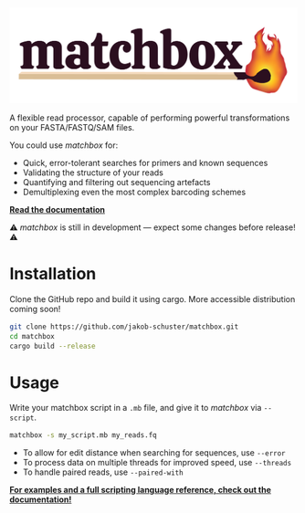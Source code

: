 <p align="center">
    <img src="figures/banner.png" title="matchbox" alt="matchbox" width="600">
</p>

A flexible read processor, capable of performing powerful transformations on your FASTA/FASTQ/SAM files.

You could use *matchbox* for:

- Quick, error-tolerant searches for primers and known sequences
- Validating the structure of your reads
- Quantifying and filtering out sequencing artefacts
- Demultiplexing even the most complex barcoding schemes

**<a href="https://jakob-schuster.github.io/matchbox-docs/">Read the documentation</a>**

⚠️ *matchbox* is still in development — expect some changes before release! ⚠️

# Installation

Clone the GitHub repo and build it using cargo. More accessible distribution coming soon!

```bash
git clone https://github.com/jakob-schuster/matchbox.git
cd matchbox
cargo build --release
```

# Usage

Write your matchbox script in a `.mb` file, and give it to *matchbox* via `--script`.

```bash
matchbox -s my_script.mb my_reads.fq
```

- To allow for edit distance when searching for sequences, use `--error`
- To process data on multiple threads for improved speed, use `--threads`
- To handle paired reads, use `--paired-with`

**[For examples and a full scripting language reference, check out the documentation!](https://jakob-schuster.github.io/matchbox-docs/)**
